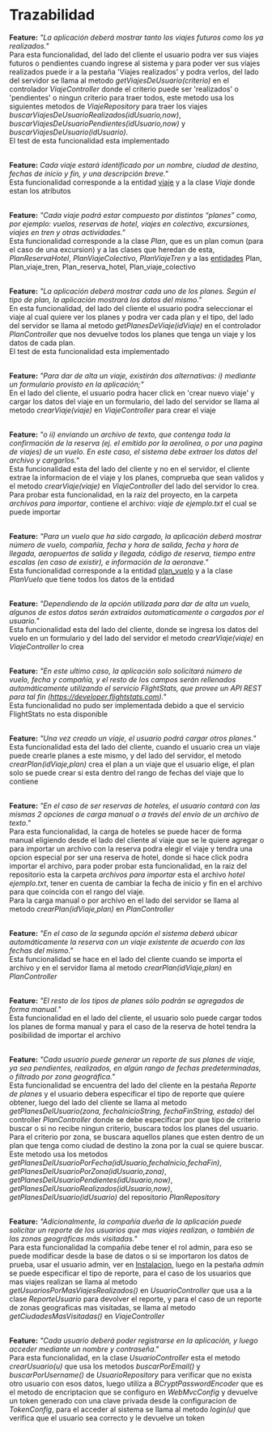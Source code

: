 # Trazabilidad

**Feature:** _"La aplicación deberá mostrar tanto los viajes futuros como los ya realizados."_
<br>
Para esta funcionalidad, del lado del cliente el usuario podra ver sus viajes futuros o pendientes cuando ingrese al sistema y para poder ver sus viajes realizados puede ir a la pestaña 'Viajes realizados' y podra verlos, del lado del servidor se llama al metodo _getViajesDeUsuario(criterio)_ en el controlador _ViajeController_ donde el criterio puede ser 'realizados' o 'pendientes' o ningun criterio para traer todos,
este metodo usa los siguientes metodos de _ViajeRepository_ para traer los viajes _buscarViajesDeUsuarioRealizados(idUsuario,now)_, _buscarViajesDeUsuarioPendientes(idUsuario,now)_ y _buscarViajesDeUsuario(idUsuario)_.
<br>El test de esta funcionalidad esta implementado
<br>
<br>

**Feature:** _Cada viaje estará identificado por un nombre, ciudad de  destino, fechas de inicio y fin, y una descripción breve."_
<br>
Esta funcionalidad corresponde a la entidad [viaje](https://github.com/tomasarras/arqui/blob/main/docs/der.md) y a la clase _Viaje_ donde estan los atributos
<br>
<br>

**Feature:** _"Cada viaje podrá estar compuesto por distintos “planes” como, por ejemplo: vuelos, reservas de hotel, viajes en colectivo, excursiones, viajes en tren y otras actividades."_
<br>
Esta funcionalidad corresponde a la clase _Plan_, que es un plan comun (para el caso de una excursion) y a las clases que heredan de esta, _PlanReservaHotel_, _PlanViajeColectivo_, _PlanViajeTren_ y a las [entidades](https://github.com/tomasarras/arqui/blob/main/docs/der.md) Plan, Plan_viaje_tren, Plan_reserva_hotel, Plan_viaje_colectivo
<br>
<br>

**Feature:** _"La aplicación deberá mostrar cada uno de los planes. Según el tipo de plan, la aplicación mostrará los datos del mismo."_
<br>
En esta funcionalidad, del lado del cliente el usuario podra seleccionar el viaje al cual quiere ver los planes y podra ver cada plan y el tipo, del lado del servidor se llama al metodo _getPlanesDeViaje(idViaje)_ en el controlador _PlanController_ que nos devuelve todos los planes que tenga un viaje y los datos de cada plan. <br> El test de esta funcionalidad esta implementado
<br>
<br>

**Feature:** _"Para dar de alta un viaje, existirán dos alternativas: i) mediante un formulario provisto en la aplicación;"_
<br>
En el lado del cliente, el usuario podra hacer click en 'crear nuevo viaje' y cargar los datos del viaje en un formulario, del lado del servidor se llama al metodo _crearViaje(viaje)_ en _ViajeController_ para crear el viaje
<br>
<br>

**Feature:** _"o ii) enviando un archivo de texto, que contenga toda la confirmación de la reserva (ej. el emitido por la aerolinea, o por una pagina de viajes) de un vuelo. En este caso, el sistema debe extraer los datos del archivo y cargarlos."_
<br>
Esta funcionalidad esta del lado del cliente y no en el servidor, el cliente extrae la informacion de el viaje y los planes, comprueba que sean validos y el metodo _crearViaje(viaje)_ en _ViajeController_ del lado del servidor lo crea. <br>Para probar esta funcionalidad, en la raiz del proyecto, en la carpeta _archivos para importar_, contiene el archivo: _viaje de ejemplo.txt_ el cual se puede importar
<br>
<br>

**Feature:** _"Para un vuelo que ha sido cargado, la aplicación deberá mostrar número de vuelo, compañía, fecha y hora de salida, fecha y hora de llegada, aeropuertos de salida y llegada, código de reserva, tiempo entre escalas (en caso de existir), e información de la aeronave."_
<br>
Esta funcionalidad corresponde a la entidad [plan_vuelo](https://github.com/tomasarras/arqui/blob/main/docs/der.md) y a la clase _PlanVuelo_ que tiene todos los datos de la entidad
<br>
<br>

**Feature:** _"Dependiendo de la opción utilizada para dar de alta un vuelo, algunos de estos datos serán extraidos automaticamente o cargados por el usuario."_
<br>
Esta funcionalidad esta del lado del cliente, donde se ingresa los datos del vuelo en un formulario y del lado del servidor el metodo _crearViaje(viaje)_ en _ViajeController_ lo crea
<br>
<br>

**Feature:** _"En este ultimo caso, la aplicación solo solicitará número de vuelo, fecha y compañía, y el resto de los campos serán rellenados automáticamente utilizando el servicio FlightStats, que provee un API REST para tal fin (https://developer.flightstats.com)."_
<br>
Esta funcionalidad no pudo ser implementada debido a que el servicio FlightStats no esta disponible
<br>
<br>

**Feature:** _"Una vez creado un viaje, el usuario podrá cargar otros planes."_
<br>
Esta funcionalidad esta del lado del cliente, cuando el usuario crea un viaje puede crearle planes a este mismo, y del lado del servidor, el metodo _crearPlan(idViaje,plan)_ crea el plan a un viaje que el usuario elige, el plan solo se puede crear si esta dentro del rango de fechas del viaje que lo contiene
<br>
<br>

**Feature:** _"En el caso de ser reservas de hoteles, el usuario contará con las mismas 2 opciones de carga manual o a través del envío de un archivo de texto."_
<br>
Para esta funcionalidad, la carga de hoteles se puede hacer de forma manual eligiendo desde el lado del cliente al viaje que se le quiere agregar o para importar un archivo con la reserva podra elegir el viaje y tendra una opcion especial por ser una reserva de hotel, donde si hace click podra importar el archivo, para poder probar esta funcionalidad, en la raiz del repositorio esta la carpeta _archivos para importar_ esta el archivo _hotel ejemplo.txt_, tener en cuenta de cambiar la fecha de inicio y fin en el archivo para que coincida con el rango del viaje. <br>Para la carga manual o por archivo en el lado del servidor se llama al metodo _crearPlan(idViaje,plan)_ en _PlanController_
<br>
<br>

**Feature:** _"En el caso de la segunda opción el sistema deberá ubicar automáticamente la reserva con un viaje existente de acuerdo con las fechas del mismo."_
<br>
Esta funcionalidad se hace en el lado del cliente cuando se importa el archivo y en el servidor llama al metodo _crearPlan(idViaje,plan)_ en _PlanController_
<br>
<br>

**Feature:** _"El resto de los tipos de planes sólo podrán se agregados de forma manual."_
<br>
Esta funcionalidad en el lado del cliente, el usuario solo puede cargar todos los planes de forma manual y para el caso de la reserva de hotel tendra la posibilidad de importar el archivo
<br>
<br>

**Feature:** _"Cada usuario puede generar un reporte de sus planes de viaje, ya sea pendientes, realizados, en algún rango de fechas predeterminadas, o filtrado por zona geográfica."_
<br>
Esta funcionalidad se encuentra del lado del cliente en la pestaña _Reporte de planes_ y el usuario debera especificar el tipo de reporte que quiere obtener, luego del lado del cliente se llama al metodo _getPlanesDelUsuario(zona, fechaInicioString, fechaFinString, estado)_ del controller _PlanController_ donde se debe especificar por que tipo de criterio buscar o si no recibe ningun criterio, buscara todos los planes del usuario. Para el criterio por zona, se buscara aquellos planes que esten dentro de un plan que tenga como ciudad de destino la zona por la cual se quiere buscar.<br>Este metodo usa los metodos _getPlanesDelUsuarioPorFecha(idUsuario,fechaInicio,fechaFin)_, _getPlanesDelUsuarioPorZona(idUsuario,zona)_, _getPlanesDelUsuarioPendientes(idUsuario,now)_, _getPlanesDelUsuarioRealizados(idUsuario,now)_,
_getPlanesDelUsuario(idUsuario)_ del repositorio _PlanRepository_
<br>
<br>

**Feature:** _"Adicionalmente, la compañía dueña de la aplicación puede solicitar un reporte de los usuarios que mas viajes realizan, o también de las zonas geográficas más visitadas."_
<br>
Para esta funcionalidad la compañia debe tener el rol admin, para eso se puede modificar desde la base de datos o si se importaron los datos de prueba, usar el usuario admin, ver en [Instalacion](docs/instalacion.md), luego en la pestaña _admin_ se puede especificar el tipo de reporte, para el caso de los usuarios que mas viajes realizan se llama al metodo _getUsuariosPorMasViajesRealizados()_ en _UsuarioController_ que usa a la clase _ReporteUsuario_ para devolver el reporte, y para el caso de un reporte de zonas geograficas mas visitadas, se llama al metodo _getCiudadesMasVisitadas()_ en _ViajeController_
<br>
<br>

**Feature:** _"Cada usuario deberá poder registrarse en la aplicación, y luego acceder mediante un nombre y contraseña."_
<br>
Para esta funcionalidad, en la clase _UsuarioController_ esta el metodo _crearUsuario(u)_ que usa los metodos _buscarPorEmail()_ y _buscarPorUsername()_ de _UsuarioRepository_ para verificar que no exista otro usuario con esos datos, luego utiliza a _BCryptPasswordEncoder_ que es el metodo de encriptacion que se configuro en _WebMvcConfig_ y devuelve un token generado con una clave privada desde la configuracion de _TokenConfig_, para el acceder al sistema se llama al metodo _login(u)_ que verifica que el usuario sea correcto y le devuelve un token
